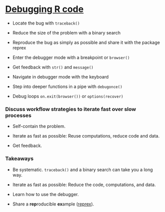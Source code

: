 
# [Debugging R code](https://rstats.wtf/debugging-r-code.html)

-   Locate the bug with `traceback()`

-   Reduce the size of the problem with a binary search

-   Reproduce the bug as simply as possible and share it with the
    package reprex

-   Enter the debugger mode with a breakpoint or `browser()`

-   Get feedback with `str()` and `message()`

-   Navigate in debugger mode with the keyboard

-   Step into deeper functions in a pipe with `debugonce()`

-   Debug loops `on.exit(browser())` or `options(recover)`

### Discuss workflow strategies to iterate fast over slow processes

-   Self-contain the problem.

-   Iterate as fast as possible: Reuse computations, reduce code and
    data.

-   Get feedback.

### Takeaways

-   Be systematic. `traceback()` and a binary search can take you a long
    way.

-   Iterate as fast as possible: Reduce the code, computations, and
    data.

-   Learn how to use the debugger.

-   Share a **rep**roducible **ex**ample
    ([reprex](https://reprex.tidyverse.org/)).
